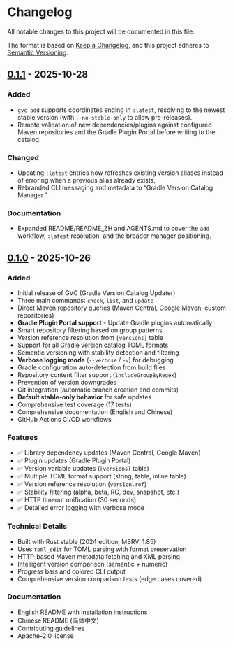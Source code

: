 # Changelog

All notable changes to this project will be documented in this file.

The format is based on [Keep a Changelog](https://keepachangelog.com/en/1.0.0/),
and this project adheres to [Semantic Versioning](https://semver.org/spec/v2.0.0.html).

## [0.1.1] - 2025-10-28

### Added
- `gvc add` supports coordinates ending in `:latest`, resolving to the newest
  stable version (with `--no-stable-only` to allow pre-releases).
- Remote validation of new dependencies/plugins against configured Maven
  repositories and the Gradle Plugin Portal before writing to the catalog.

### Changed
- Updating `:latest` entries now refreshes existing version aliases instead of
  erroring when a previous alias already exists.
- Rebranded CLI messaging and metadata to “Gradle Version Catalog Manager.”

### Documentation
- Expanded README/README_ZH and AGENTS.md to cover the `add` workflow, `:latest`
  resolution, and the broader manager positioning.

## [0.1.0] - 2025-10-26

### Added
- Initial release of GVC (Gradle Version Catalog Updater)
- Three main commands: `check`, `list`, and `update`
- Direct Maven repository queries (Maven Central, Google Maven, custom repositories)
- **Gradle Plugin Portal support** - Update Gradle plugins automatically
- Smart repository filtering based on group patterns
- Version reference resolution from `[versions]` table
- Support for all Gradle version catalog TOML formats
- Semantic versioning with stability detection and filtering
- **Verbose logging mode** (`--verbose` / `-v`) for debugging
- Gradle configuration auto-detection from build files
- Repository content filter support (`includeGroupByRegex`)
- Prevention of version downgrades
- Git integration (automatic branch creation and commits)
- **Default stable-only behavior** for safe updates
- Comprehensive test coverage (17 tests)
- Comprehensive documentation (English and Chinese)
- GitHub Actions CI/CD workflows

### Features
- ✅ Library dependency updates (Maven Central, Google Maven)
- ✅ Plugin updates (Gradle Plugin Portal)
- ✅ Version variable updates (`[versions]` table)
- ✅ Multiple TOML format support (string, table, inline table)
- ✅ Version reference resolution (`version.ref`)
- ✅ Stability filtering (alpha, beta, RC, dev, snapshot, etc.)
- ✅ HTTP timeout unification (30 seconds)
- ✅ Detailed error logging with verbose mode

### Technical Details
- Built with Rust stable (2024 edition, MSRV: 1.85)
- Uses `toml_edit` for TOML parsing with format preservation
- HTTP-based Maven metadata fetching and XML parsing
- Intelligent version comparison (semantic + numeric)
- Progress bars and colored CLI output
- Comprehensive version comparison tests (edge cases covered)

### Documentation
- English README with installation instructions
- Chinese README (简体中文)
- Contributing guidelines
- Apache-2.0 license

[0.1.1]: https://github.com/kingsword09/gvc/releases/tag/v0.1.1
[0.1.0]: https://github.com/kingsword09/gvc/releases/tag/v0.1.0
